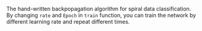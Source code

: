 The hand-written backpopagation algorithm for spiral data classification.  
By changing ```rate``` and ```Epoch``` in ```train``` function, you can train the network by different learning rate and repeat different times.
